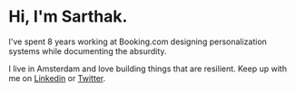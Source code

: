 
# Hi, I'm Sarthak.


I've spent 8 years working at Booking.com designing personalization systems while documenting the absurdity. 

I live in Amsterdam and love building things that are resilient. Keep up with me on [Linkedin](https://www.linkedin.com/in/spranit/) or [Twitter](https://x.com/liberosist).
